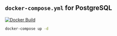 ## `docker-compose.yml` for PostgreSQL

[![Docker Build](https://github.com/pigeon-media/postgresql-docker-compose/actions/workflows/build.yml/badge.svg)](https://github.com/pigeon-media/postgresql-docker-compose/actions/workflows/build.yml)

```sh
docker-compose up -d
```
